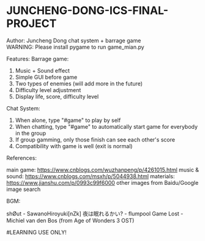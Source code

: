 # JUNCHENG-DONG-ICS-FINAL-PROJECT
Author: Juncheng Dong
chat system + barrage game  
WARNING: Please install pygame to run game_mian.py

Features:
Barrage game:
1. Music + Sound effect
2. Simple GUI before game
3. Two types of enemies (will add more in the future)
4. Difficulty level adjustment
5. Display life, score, difficulty level

Chat System:
1. When alone, type "#game" to play by self
2. When chatting, type "#game" to automatically start game for everybody in the group
3. If group gamming, only those finish can see each other's score
4. Compatibility with game is well (exit is normal)

References:

main game: https://www.cnblogs.com/wuzhanpeng/p/4261015.html
music & sound: https://www.cnblogs.com/msxh/p/5044938.html
materials: https://www.jianshu.com/p/0993c99f6000
other images from Baidu/Google image search

BGM:

shØut - SawanoHiroyuki[nZk]
夜は眠れるかい? - flumpool
Game Lost - Michiel van den Bos (from Age of Wonders 3 OST)

#LEARNING USE ONLY!
